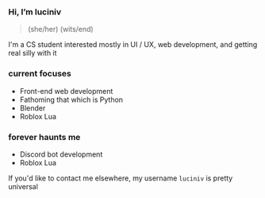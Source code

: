### Hi, I’m luciniv
> (she/her) 
> (wits/end)

I'm a CS student interested mostly in UI / UX, web development, and getting real silly with it

### current focuses
- Front-end web development
- Fathoming that which is Python
- Blender
- Roblox Lua

### forever haunts me
- Discord bot development
- Roblox Lua



If you'd like to contact me elsewhere, my username ``luciniv`` is pretty universal




